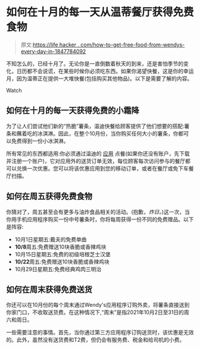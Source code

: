 # 如何在十月的每一天从温蒂餐厅获得免费食物

> 原文:[https://life hacker . com/how-to-get-free-food-from-wendys-every-day-in-1847784092](https://lifehacker.com/how-to-get-free-food-from-wendys-every-day-in-october-1847784092)

不知怎么的，已经十月了。无论你是一直倒数着秋天的到来，还是害怕季节的变化，日历都不会说谎，在某些时候你必须吃东西。如果你渴望快餐，这是你的幸运月，因为温蒂正在提供一大堆快餐(包括购买其他物品)。以下是需要了解的内容。

Watch

## 如何在十月的每一天获得免费的小霜降

为了让人们尝试他们新的“热脆”薯条，温迪快餐给顾客提供了他们想要的搭配:薯条和蘸着吃的冰淇淋。因此，在整个10月份，当你购买任何大小的薯条，你都可以免费得到一份小冰淇淋。

所有常见的东西都适用:你必须通过温迪的 [应用](https://www.wendys.com/wendys-app) 点餐(如果你还没有账户，先下载并注册一个账户)，它对应用外的送货订单无效，每位顾客每次访问参与的餐厅都可以兑换一次优惠。您可以将该优惠应用到您的移动订单，或者在餐厅或免下车餐厅扫描。

## 如何在周五获得免费食物

你猜对了，周五甚至会有更多与油炸食品相关的活动。(抱歉，*炸日。*)这一次，当你用手机应用程序购买一份中号薯条时，你将每周获得一份不同的免费赠品。以下是阵容:

*   10月1日星期五:戴夫的免费单曲
*   **10/8**周五:免费赠送10块香脆或香辣鸡块
*   10月15日星期五:免费的初级培根芝士汉堡
*   **10/22**周五:免费赠送10块香脆或香辣鸡块
*   10月29日星期五:免费经典鸡肉三明治

## 如何在周末获得免费送货

你还可以在10月份的每个周末通过Wendy's应用程序订购外卖，将薯条直接送到你家门口，不收取送货费。在这种情况下,“周末”是指2021年10月2日至31日的周六和周日。

一些需要注意的事情。首先，当你通过第三方应用程序订购送货时，该优惠是无效的。此外，虽然没有送货费和T2费，但仍会有服务费、税金和给司机的小费。